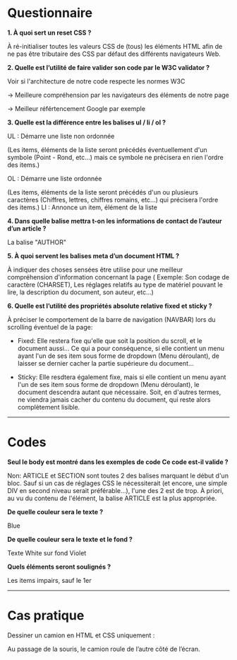 # Questionnaire

**1. À quoi sert un reset CSS ?**

À ré-initialiser toutes les valeurs CSS de (tous) les éléments HTML afin de ne pas être tributaire des CSS par défaut des différents navigateurs Web.

**2. Quelle est l’utilité de faire valider son code par le W3C validator ?**

Voir si l'architecture de notre code respecte les normes W3C
 
→ Meilleure compréhension par les navigateurs des éléments de notre page

→ Meilleur référtencement Google par exemple


**3. Quelle est la différence entre les balises ul / li / ol ?**

UL :  Démarre une liste non ordonnée

  (Les items, éléments de la liste seront précédés éventuellement d'un symbole (Point - Rond, etc...) mais ce symbole ne précisera en rien l'ordre des items.)
  
OL :  Démarre une liste ordonnée

  (Les items, éléments de la liste seront précédés d'un ou plusieurs caractères (Chiffres, lettres, chiffres romains, etc...) qui précisera l'ordre des items.)
  LI :  Annonce un item, élément de la liste

**4. Dans quelle balise mettra t-on les informations de contact de l’auteur d’un article ?**

La balise "AUTHOR"  

  

**5. À quoi servent les balises meta d’un document HTML ?**

À indiquer des choses sensées être utilise pour une meilleur compréhension d'information concernant la page
( Exemple: Son codage de caractère (CHARSET), Les réglages relatifs au type de matériel pouvant le lire, la description du document, son auteur, etc...)

**6. Quelle est l’utilité des propriétés absolute relative fixed et sticky ?**

À préciser le comportement de la barre de navigation (NAVBAR) lors du scrolling éventuel de la page:
- Fixed: Elle restera fixe qu'elle que soit la position du scroll, et le document aussi... Ce qui a pour conséquence, si elle contient un menu ayant l'un de ses item sous forme de dropdown (Menu déroulant), de laisser se dernier cacher la partie supérieure du document...

- Sticky: Elle resdtera également fixe, mais si elle contient un menu ayant l'un de ses item sous forme de dropdown (Menu déroulant), le document descendra autant que nécessaire. Soit, en d'autres termes, ne viendra jamais cacher du contenu du document, qui reste alors complètement lisible. 

---

# Codes

**Seul le body est montré dans les exemples de code
Ce code est-il valide ?**

Non: ARTICLE et SECTION sont toutes 2 des balises marquant le début d'un bloc.
Sauf si un cas de réglages CSS le nécessiterait (et encore, une simple DIV en second niveau serait préférable...), l'une des 2 est de trop.
À priori, au vu du contenu de l'élément, la balise ARTICLE est la plus appropriée.


**De quelle couleur sera le texte ?**

Blue

**De quelle couleur sera le texte et le fond ?**

Texte White sur fond Violet

**Quels éléments seront soulignés ?**

Les items impairs, sauf le 1er

---

# Cas pratique

Dessiner un camion en HTML et CSS uniquement :


Au passage de la souris, le camion roule de l’autre côté de l’écran.
